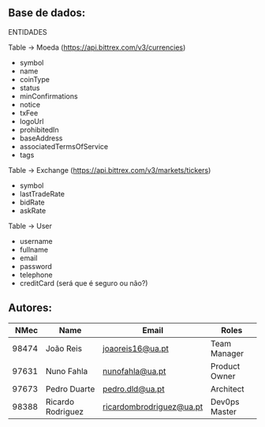 
## Base de dados:

ENTIDADES

Table -> Moeda (https://api.bittrex.com/v3/currencies)
- symbol
- name
- coinType
- status
- minConfirmations
- notice
- txFee
- logoUrl
- prohibitedIn
- baseAddress
- associatedTermsOfService
- tags

Table -> Exchange (https://api.bittrex.com/v3/markets/tickers)
- symbol
- lastTradeRate
- bidRate
- askRate

Table -> User
- username
- fullname
- email
- password
- telephone
- creditCard (será que é seguro ou não?)

## Autores:

| NMec | Name | Email | Roles |
|--:|---|---|---|
| 98474| João Reis | joaoreis16@ua.pt | Team Manager |
| 97631| Nuno Fahla| nunofahla@ua.pt| Product Owner |
| 97673| Pedro Duarte | pedro.dld@ua.pt | Architect |
| 98388| Ricardo Rodriguez| ricardombrodriguez@ua.pt| Dev0ps Master |
